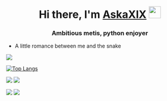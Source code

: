 <h1 align="center">Hi there, I'm <a href="https://daniilshat.ru/" target="_blank">AskaXIX</a> 
<img src="https://github.com/blackcater/blackcater/raw/main/images/Hi.gif" height="32"/></h1>
<h3 align="center">Ambitious metis, python enjoyer</h3>

* A little romance between me and the snake


![](https://github-profile-summary-cards.vercel.app/api/cards/profile-details?username=askaxix&theme=solarized_dark)



[![Top Langs](https://github-readme-stats.vercel.app/api/top-langs/?username=askaxix)](https://github.com/askaxix/github-readme-stats)


![](https://github-profile-summary-cards.vercel.app/api/cards/most-commit-language?username=askaxix&theme=solarized_dark)
![](https://github-profile-summary-cards.vercel.app/api/cards/repos-per-language?username=askaxix&theme=solarized_dark)

![](https://github-profile-summary-cards.vercel.app/api/cards/stats?username=askaxix&theme=solarized_dark)
![](https://github-profile-summary-cards.vercel.app/api/cards/productive-time?username=askaxix&theme=solarized_dark)
